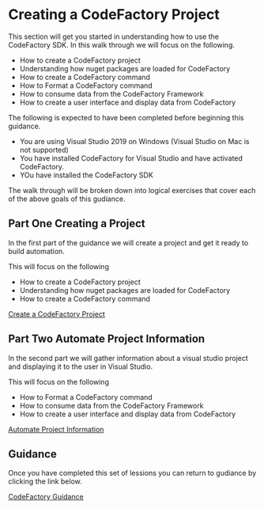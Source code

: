 # Creating a CodeFactory Project
This section will get you started in understanding how to use the CodeFactory SDK.
 In this walk through we will focus on the following.

 - How to create a CodeFactory project
 - Understanding how nuget packages are loaded for CodeFactory
 - How to create a CodeFactory command
 - How to Format a CodeFactory command
 - How to consume data from the CodeFactory Framework
 - How to create a user interface and display data from CodeFactory

The following is expected to have been completed before beginning this guidance.
 
 - You are using Visual Studio 2019 on Windows (Visual Studio on Mac is not supported)
 - You have installed CodeFactory for Visual Studio and have activated CodeFactory.
 - YOu have installed the CodeFactory SDK

The walk through will be broken down into logical exercises that cover each of the above goals of this gudiance.

## Part One Creating a Project
In the first part of the guidance we will create a project and get it ready to build automation. 

This will focus on the following
 - How to create a CodeFactory project
 - Understanding how nuget packages are loaded for CodeFactory
 - How to create a CodeFactory command

[Create a CodeFactory Project](CreateProject.md)

## Part Two Automate Project Information
In the second part we will gather information about a visual studio project and displaying it to the user in Visual Studio.

This will focus on the following
 - How to Format a CodeFactory command
 - How to consume data from the CodeFactory Framework
 - How to create a user interface and display data from CodeFactory

[Automate Project Information](AutomateProjectInformation.md)


## Guidance
Once you have completed this set of lessions you can return to gudiance by clicking the link below.

[CodeFactory Guidance](../Overview.md)
